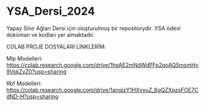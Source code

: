 # YSA_Dersi_2024
Yapay Sinir Ağları Dersi için oluşturulmuş bir repositorydir. YSA ödevi doküman ve kodları yer almaktadır.

COLAB PROJE DOSYALARI LİNKLERİM:  

Mlp Modelleri: https://colab.research.google.com/drive/1hpAE2mNdWdPFp2qoAQ5msmHy9VskZvZ0?usp=sharing   

Rbf Modelleri:  https://colab.research.google.com/drive/1anqjzY1HXyxuZ_6gQZXqzsFOE7CdND-H?usp=sharing 

